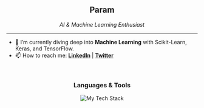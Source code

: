 <div align="center">

## Param

*AI & Machine Learning Enthusiast*

</div>

---

- 🌱 I’m currently diving deep into **Machine Learning** with Scikit-Learn, Keras, and TensorFlow.
- 📫 How to reach me: **[LinkedIn](YOUR_LINKEDIN_URL_HERE)** | **[Twitter](YOUR_TWITTER_URL_HERE)**

<br/>

<h3 align="center">Languages & Tools</h3>

<p align="center">
  <img src="https://skillicons.dev/icons?i=python,tensorflow,pytorch,sklearn,react,js,ts,java,postgres" alt="My Tech Stack"/>
</p>
